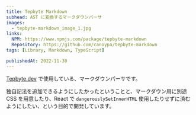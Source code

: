 ```yaml
---
title: Tepbyte Markdown
subhead: AST に変換するマークダウンパーサ
images:
  - tepbyte-markdown_image_1.jpg
links:
  NPM: https://www.npmjs.com/package/tepbyte-markdown
  Repository: https://github.com/canoypa/tepbyte-markdown
tags: [Library, Markdown, TypeScript]

publishedAt: 2022-11-30
---
```


[Tepbyte.dev](https://www.tepbyte.dev/products/tepbyte) で使用している、マークダウンパーサです。

独自記法を追加できるようにしたかったということと、マークダウン用に別途 CSS を用意したり、React で `dangerouslySetInnerHTML` 使用したりせずに済むようにしたい、という目的で開発しています。
